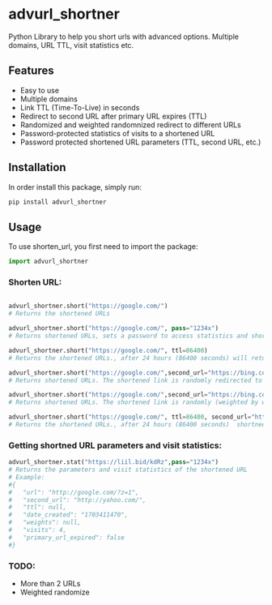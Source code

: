 # advurl_shortner

Python Library to help you short urls with advanced options. Multiple domains, URL TTL, visit statistics etc.

## Features
- Easy to use
- Multiple domains
- Link TTL (Time-To-Live) in seconds
- Redirect to second URL after primary URL expires (TTL)
- Randomized and weighted randomnized redirect to different URLs
- Password-protected statistics of visits to a shortened URL
- Password protected shortened URL parameters (TTL, second URL, etc.)

## Installation

In order install this package, simply run:

```bash
pip install advurl_shortner
```

## Usage

To use shorten_url, you first need to import the package:

```python
import advurl_shortner
```


### Shorten URL:
```python

advurl_shortner.short("https://google.com/")
# Returns the shortened URLs

advurl_shortner.short("https://google.com/", pass="1234x")
# Returns shortened URLs, sets a password to access statistics and shortened URL parameters.

advurl_shortner.short("https://google.com/", ttl=86400)
# Returns the shortened URLs., after 24 hours (86400 seconds) will return "The Link You Followed Has Expired"

advurl_shortner.short("https://google.com/",second_url="https://bing.com/")
# Returns shortened URLs. The shortened link is randomly redirected to one of the provided URLs.

advurl_shortner.short("https://google.com/",second_url="https://bing.com/", "weights"=[0.3, 0.7])
# Returns shortened URLs. The shortened link is randomly (weighted by weight parameter) redirected to one of the provided URLs.

advurl_shortner.short("https://google.com/", ttl=86400, second_url="https://bing.com/")
# Returns the shortened URLs., after 24 hours (86400 seconds)  shortned link will redirect to second_url


```
### Getting shortned URL parameters and visit statistics:
```python
advurl_shortner.stat("https://liil.bid/kdRz",pass="1234x")
# Returns the parameters and visit statistics of the shortened URL
# Example:
#{
#	"url": "http://google.com/?z=1",
#	"second_url": "http://yahoo.com/",
#	"ttl": null,
#	"date_created": "1703411470",
#	"weights": null,
#	"visits": 4,
#	"primary_url_expired": false
#}
```

### TODO:
- More than 2 URLs
- Weighted randomize

